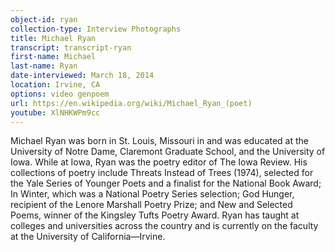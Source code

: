 ```yaml
---
object-id: ryan
collection-type: Interview Photographs 
title: Michael Ryan 
transcript: transcript-ryan   
first-name: Michael
last-name: Ryan
date-interviewed: March 18, 2014
location: Irvine, CA
options: video genpoem
url: https://en.wikipedia.org/wiki/Michael_Ryan_(poet)
youtube: XlNHKWPm9cc
---
```


Michael Ryan was born in St. Louis, Missouri in and was educated at the University of Notre Dame, Claremont Graduate School, and the University of Iowa. While at Iowa, Ryan was the poetry editor of The Iowa Review. His collections of poetry include Threats Instead of Trees (1974), selected for the Yale Series of Younger Poets and a finalist for the National Book Award; In Winter, which was a National Poetry Series selection; God Hunger, recipient of the Lenore Marshall Poetry Prize; and New and Selected Poems, winner of the Kingsley Tufts Poetry Award. Ryan has taught at colleges and universities across the country and is currently on the faculty at the University of California&#8212;Irvine.
